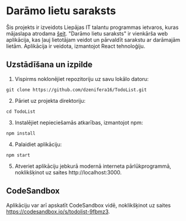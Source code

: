 # Darāmo lietu saraksts

Šis projekts ir izveidots Liepājas IT talantu programmas ietvaros, kuras mājaslapa atrodama [šeit](https://www.digip.lv/liepajas-talanti). "Darāmo lietu saraksts" ir vienkārša web aplikācija, kas ļauj lietotājam veidot un pārvaldīt sarakstu ar darāmajām lietām. Aplikācija ir veidota, izmantojot React tehnoloģiju.

## Uzstādīšana un izpilde

1. Vispirms noklonējiet repozitoriju uz savu lokālo datoru:

```shell
git clone https://github.com/dzenifera16/TodoList.git
```

2. Pāriet uz projekta direktoriju:

```shell
cd TodoList
```

3. Instalējiet nepieciešamās atkarības, izmantojot npm:

```shell
npm install
```

4. Palaidiet aplikāciju:

```shell
npm start
```

5. Atveriet aplikāciju jebkurā modernā interneta pārlūkprogrammā, noklikšķinot uz saites http://localhost:3000.

## CodeSandbox

Aplikāciju var arī apskatīt CodeSandbox vidē, noklikšķinot uz saites https://codesandbox.io/s/todolist-9fbmz3.
